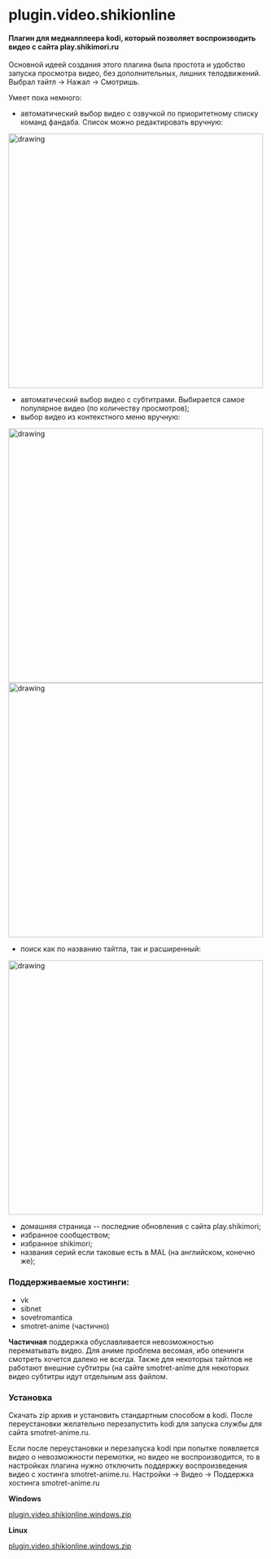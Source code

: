 # plugin.video.shikionline
#### Плагин для медиалплеера kodi, который позволяет воспроизводить видео с сайта play.shikimori.ru

Основной идеей создания этого плагина была простота и удобство запуска просмотра видео, без дополнительных, лишних телодвижений.
Выбрал тайтл -> Нажал -> Смотришь.

Умеет пока немного:

- автоматический выбор видео с озвучкой по приоритетному списку команд фандаба. Список можно редактировать вручную:

<img src="https://pp.userapi.com/c830209/v830209760/145a9c/bNKDDQmE2I8.jpg" alt="drawing" width="500px"/>

- автоматический выбор видео с субтитрами. Выбирается самое популярное видео (по количеству просмотров);
- выбор видео из контекстного меню вручную:

<img src="https://pp.userapi.com/c844724/v844724377/a12ff/lJwsmnZH2-k.jpg" alt="drawing" width="500px"/>

<img src="https://pp.userapi.com/c844724/v844724377/a1313/DFxb5fdq4j4.jpg" alt="drawing" width="500px"/>

- поиск как по названию тайтла, так и расширенный:

<img src="https://pp.userapi.com/c846524/v846524377/9d37d/IFVpyZfS8jg.jpg" alt="drawing" width="500px"/>

- домашняя страница -- последние обновления с сайта play.shikimori;
- избранное сообществом;
- избранное shikimori;
- названия серий если таковые есть в MAL (на английском, конечно же);

### Поддерживаемые хостинги:

- vk
- sibnet
- sovetromantica
- smotret-anime (частично)

__Частичная__ поддержка обуславливается невозможностью перематывать видео. Для аниме проблема весомая, ибо опенинги смотреть хочется далеко не всегда. Также для некоторых тайтлов не работают внешние субтитры (на сайте smotret-anime для некоторых видео субтитры идут отдельным ass файлом. 

### Установка
Скачать zip архив и установить стандартным способом в kodi. После переустановки желательно перезапустить kodi для запуска службы для сайта smotret-anime.ru.

Если после переустановки и перезапуска kodi при попытке появляется видео о невозможности перемотки, но видео не воспроизводится, то в настройках плагина нужно отключить поддержку воспроизведения видео с хостинга smotret-anime.ru.
Настройки -> Видео -> Поддержка хостинга smotret-anime.ru

__Windows__

[plugin.video.shikionline.windows.zip](https://github.com/IngvarListard/plugin.video.shikionline/blob/master/plugin.video.shikionline.windows.zip)

__Linux__

[plugin.video.shikionline.windows.zip](https://github.com/IngvarListard/plugin.video.shikionline/blob/master/plugin.video.shikionline.linux.zip)